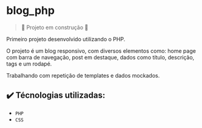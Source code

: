 # blog_php

> :construction: Projeto em construção :construction:

Primeiro projeto desenvolvido utilizando o PHP.

O projeto é um blog responsivo, com diversos elementos como: home page com barra de navegação, post em destaque, dados como título, descrição, tags e um rodapé.

Trabalhando com repetição de templates e dados mockados.

## :heavy_check_mark: Técnologias utilizadas:

- `PHP`
- `CSS`
